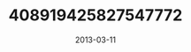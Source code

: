 ---
title: "408919425827547772"
cover: "2013-03-11 12.56.55 408919425827547772_46248401"
photo: "2013-03-11 12.56.55 408919425827547772_46248401"
date: "2013-03-11"
type: "photo"
---